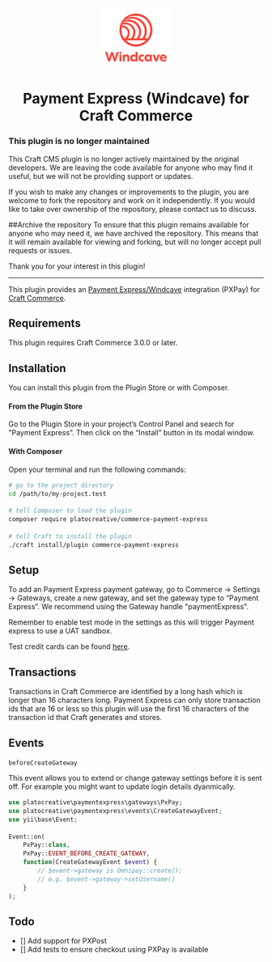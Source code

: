 <p align="center"><img src="./resources/logo.svg" width="150" alt="Payment Express (Windcave) for Craft Commerce"></p>

<h1 align="center">Payment Express (Windcave) for Craft Commerce</h1>

### This plugin is no longer maintained
This Craft CMS plugin is no longer actively maintained by the original developers. We are leaving the code available for anyone who may find it useful, but we will not be providing support or updates.

If you wish to make any changes or improvements to the plugin, you are welcome to fork the repository and work on it independently. If you would like to take over ownership of the repository, please contact us to discuss.

##Archive the repository
To ensure that this plugin remains available for anyone who may need it, we have archived the repository. This means that it will remain available for viewing and forking, but will no longer accept pull requests or issues.

Thank you for your interest in this plugin!

<hr>






This plugin provides an [Payment Express/Windcave](https://www.windcave.com/) integration (PXPay) for [Craft Commerce](https://craftcms.com/commerce).

## Requirements

This plugin requires Craft Commerce 3.0.0 or later.

## Installation

You can install this plugin from the Plugin Store or with Composer.

#### From the Plugin Store

Go to the Plugin Store in your project’s Control Panel and search for "Payment Express”. Then click on the “Install” button in its modal window.

#### With Composer

Open your terminal and run the following commands:

```bash
# go to the project directory
cd /path/to/my-project.test

# tell Composer to load the plugin
composer require platocreative/commerce-payment-express

# tell Craft to install the plugin
./craft install/plugin commerce-payment-express
```

## Setup

To add an Payment Express payment gateway, go to Commerce → Settings → Gateways, create a new gateway, and set the gateway type to “Payment Express”.
We recommend using the Gateway handle "paymentExpress".

Remember to enable test mode in the settings as this will trigger Payment express to use a UAT sandbox.

Test credit cards can be found [here](https://www.paymentexpress.com/support-merchant-frequently-asked-questions-testing-details).

## Transactions
Transactions in Craft Commerce are identified by a long hash which is longer than 16 characters long. Payment Express can only store transaction ids that are 16 or less so this plugin will use the first 16 characters of the transaction id that Craft generates and stores.

## Events
`beforeCreateGateway`

This event allows you to extend or change gateway settings before it is sent off. For example you might want to update login details dyanmically.

```php
use platocreative\paymentexpress\gateways\PxPay;
use platocreative\paymentexpress\events\CreateGatewayEvent;
use yii\base\Event;

Event::on(
    PxPay::class,
    PxPay::EVENT_BEFORE_CREATE_GATEWAY,
    function(CreateGatewayEvent $event) {
        // $event->gateway is Omnipay::create();
        // e.g. $event->gateway->setUsername()
    }
);

```



## Todo
- [] Add support for PXPost
- [] Add tests to ensure checkout using PXPay is available
